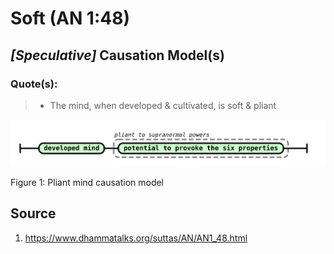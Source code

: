 # Soft (AN 1:48)


## _[Speculative]_ Causation Model(s)

### Quote(s):
> * The mind, when developed & cultivated, is soft & pliant

![Pliant-mind-causation-model](./Pliant-mind-causation-model.svg)

Figure 1: Pliant mind causation model


## Source
1. https://www.dhammatalks.org/suttas/AN/AN1_48.html